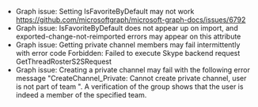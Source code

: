 - Graph issue: Setting IsFavoriteByDefault may not work https://github.com/microsoftgraph/microsoft-graph-docs/issues/6792
- Graph issue: IsFavoriteByDefault does not appear up on import, and exported-change-not-reimported errors may appear on this attribute
- Graph issue: Getting private channel members may fail intermittently with error code Forbidden: Failed to execute Skype backend request GetThreadRosterS2SRequest
- Graph issue: Creating a private channel may fail with the following error message "CreateChannel_Private: Cannot create private channel, user <id> is not part of team <id>". A verification of the group shows that the user is indeed a member of the specified team. 
